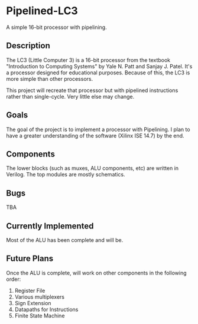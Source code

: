 # Pipelined-LC3
A simple 16-bit processor with pipelining.

## Description
The LC3 (Little Computer 3) is a 16-bit processor from the textbook "Introduction to Computing Systems" by Yale N. Patt and Sanjay J. Patel. It's a processor designed for educational purposes. Because of this, the LC3 is more simple than other processors. 

This project will recreate that processor but with pipelined instructions rather than single-cycle. Very little else may change.

## Goals
The goal of the project is to implement a processor with Pipelining. I plan to have a greater understanding of the software (Xilinx ISE 14.7) by the end.

## Components
The lower blocks (such as muxes, ALU components, etc) are written in Verilog. The top modules are mostly schematics. 

## Bugs
TBA

## Currently Implemented
Most of the ALU has been complete and will be.

## Future Plans
Once the ALU is complete, will work on other components in the following order:
1. Register File
2. Various multiplexers
3. Sign Extension
4. Datapaths for Instructions
5. Finite State Machine
